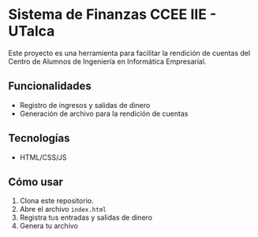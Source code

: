 # Sistema de Finanzas CCEE IIE - UTalca

Este proyecto es una herramienta para facilitar la rendición de cuentas del Centro de Alumnos de Ingeniería en Informática Empresarial.

## Funcionalidades
- Registro de ingresos y salidas de dinero
- Generación de archivo para la rendición de cuentas


## Tecnologías
- HTML/CSS/JS

## Cómo usar
1. Clona este repositorio.
2. Abre el archivo `index.html`
3. Registra tus entradas y salidas de dinero
4. Genera tu archivo
